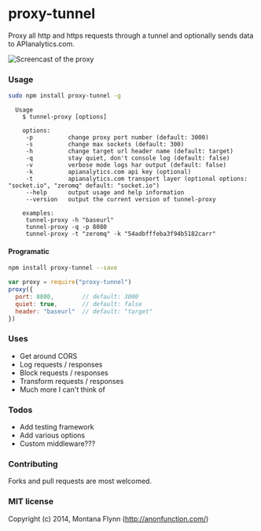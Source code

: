 # proxy-tunnel

Proxy all http and https requests through a tunnel and optionally sends data to APIanalytics.com.

![Screencast of the proxy](https://i.imgur.com/1IztvqA.gif)

### Usage

```sh
sudo npm install proxy-tunnel -g
```

```
  Usage
    $ tunnel-proxy [options]

    options:
     -p          change proxy port number (default: 3000)
     -s          change max sockets (default: 300)
     -h          change target url header name (default: target)
     -q          stay quiet, don't console log (default: false)
     -v          verbose mode logs har output (default: false)
     -k          apianalytics.com api key (optional)
     -t          apianalytics.com transport layer (optional options: "socket.io", "zeromq" default: "socket.io")
     --help      output usage and help information
     --version   output the current version of tunnel-proxy

    examples:
     tunnel-proxy -h "baseurl"
     tunnel-proxy -q -p 8080
     tunnel-proxy -t "zeromq" -k "54adbfffeba3f94b5182carr"
```

#### Programatic

```sh
npm install proxy-tunnel --save
```

```js
var proxy = require("proxy-tunnel")
proxy({
  port: 8080,        // default: 3000
  quiet: true,       // default: false
  header: "baseurl"  // default: "target"
})
```

### Uses

- Get around CORS
- Log requests / responses
- Block requests / responses
- Transform requests / responses
- Much more I can't think of

### Todos

- Add testing framework
- Add various options
- Custom middleware???

### Contributing

Forks and pull requests are most welcomed.

### MIT license

Copyright (c) 2014, Montana Flynn (http://anonfunction.com/)
